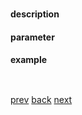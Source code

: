 ### 


#### description


#### parameter 


#### example

```
    
```

[prev]()
[back]() 
[next]()
